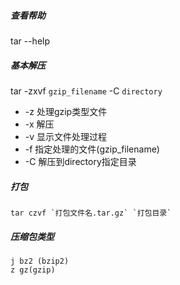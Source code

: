 ##### 查看帮助
tar --help

##### 基本解压
tar -zxvf `gzip_filename` -C `directory`

- -z 处理gzip类型文件
- -x 解压
- -v 显示文件处理过程
- -f 指定处理的文件(gzip_filename)
- -C 解压到directory指定目录

##### 打包
    tar czvf `打包文件名.tar.gz` `打包目录`


##### 压缩包类型
	j bz2 (bzip2)
	z gz(gzip)
